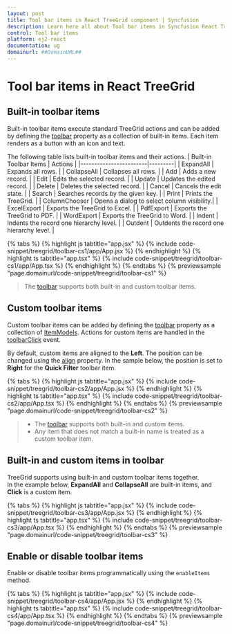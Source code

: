```yaml
---
layout: post
title: Tool bar items in React TreeGrid component | Syncfusion
description: Learn here all about Tool bar items in Syncfusion React TreeGrid component of Syncfusion Essential JS 2 and more.
control: Tool bar items
platform: ej2-react
documentation: ug
domainurl: ##DomainURL##
---
```

# Tool bar items in React TreeGrid

## Built-in toolbar items

Built-in toolbar items execute standard TreeGrid actions and can be added by defining the [toolbar](https://ej2.syncfusion.com/react/documentation/api/treegrid/#toolbar) property as a collection of built-in items. Each item renders as a button with an icon and text.

The following table lists built-in toolbar items and their actions.
| Built-in Toolbar Items | Actions |
|------------------------|---------|
| ExpandAll | Expands all rows. |
| CollapseAll | Collapses all rows. |
| Add | Adds a new record. |
| Edit | Edits the selected record. |
| Update | Updates the edited record. |
| Delete | Deletes the selected record. |
| Cancel | Cancels the edit state. |
| Search | Searches records by the given key. |
| Print | Prints the TreeGrid. |
| ColumnChooser | Opens a dialog to select column visibility.|
| ExcelExport | Exports the TreeGrid to Excel. |
| PdfExport | Exports the TreeGrid to PDF. |
| WordExport | Exports the TreeGrid to Word. |
| Indent | Indents the record one hierarchy level. |
| Outdent | Outdents the record one hierarchy level. |

{% tabs %}
{% highlight js tabtitle="app.jsx" %}
{% include code-snippet/treegrid/toolbar-cs1/app/App.jsx %}
{% endhighlight %}
{% highlight ts tabtitle="app.tsx" %}
{% include code-snippet/treegrid/toolbar-cs1/app/App.tsx %}
{% endhighlight %}
{% endtabs %}
{% previewsample "page.domainurl/code-snippet/treegrid/toolbar-cs1" %}

> The [toolbar](https://ej2.syncfusion.com/react/documentation/api/treegrid/#toolbar) supports both built-in and custom toolbar items.

## Custom toolbar items

Custom toolbar items can be added by defining the [toolbar](https://ej2.syncfusion.com/react/documentation/api/treegrid/#toolbar) property as a collection of [ItemModels](https://ej2.syncfusion.com/react/documentation/api/toolbar/itemModel/). Actions for custom items are handled in the [toolbarClick](https://ej2.syncfusion.com/react/documentation/api/treegrid/#toolbarclick) event.

By default, custom items are aligned to the **Left**. The position can be changed using the [align](https://ej2.syncfusion.com/react/documentation/api/toolbar/itemModel/#align) property. In the sample below, the position is set to **Right** for the **Quick Filter** toolbar item.

{% tabs %}
{% highlight js tabtitle="app.jsx" %}
{% include code-snippet/treegrid/toolbar-cs2/app/App.jsx %}
{% endhighlight %}
{% highlight ts tabtitle="app.tsx" %}
{% include code-snippet/treegrid/toolbar-cs2/app/App.tsx %}
{% endhighlight %}
{% endtabs %}
{% previewsample "page.domainurl/code-snippet/treegrid/toolbar-cs2" %}

> * The [toolbar](https://ej2.syncfusion.com/react/documentation/api/treegrid/#toolbar) supports both built-in and custom items.  
> * Any item that does not match a built-in name is treated as a custom toolbar item.

## Built-in and custom items in toolbar

TreeGrid supports using built-in and custom toolbar items together.  
In the example below, **ExpandAll** and **CollapseAll** are built-in items, and **Click** is a custom item.

{% tabs %}
{% highlight js tabtitle="app.jsx" %}
{% include code-snippet/treegrid/toolbar-cs3/app/App.jsx %}
{% endhighlight %}
{% highlight ts tabtitle="app.tsx" %}
{% include code-snippet/treegrid/toolbar-cs3/app/App.tsx %}
{% endhighlight %}
{% endtabs %}
{% previewsample "page.domainurl/code-snippet/treegrid/toolbar-cs3" %}

## Enable or disable toolbar items

Enable or disable toolbar items programmatically using the `enableItems` method.

{% tabs %}
{% highlight js tabtitle="app.jsx" %}
{% include code-snippet/treegrid/toolbar-cs4/app/App.jsx %}
{% endhighlight %}
{% highlight ts tabtitle="app.tsx" %}
{% include code-snippet/treegrid/toolbar-cs4/app/App.tsx %}
{% endhighlight %}
{% endtabs %}
{% previewsample "page.domainurl/code-snippet/treegrid/toolbar-cs4" %}